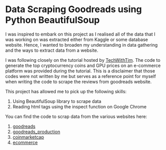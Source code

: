 # Data Scraping Goodreads using Python BeautifulSoup

I was inspired to embark on this project as I realised all of the data that I was working on was extracted either from Kaggle or some database website. Hence, I wanted to broaden my understanding in data gathering and the ways to extract data from a website.

I was following closely on the tutorial hosted by [TechWithTim](https://www.youtube.com/c/TechWithTim). The code to generate the top cryptocurrency coins and GPU prices on an e-commerce platform was provided during the tutorial. This is a disclaimer that those codes were not written by me but serves as a reference point for myself when writing the code to scrape the reviews from goodreads website.

This project has allowed me to pick up the following skills:
1. Using BeautifulSoup library to scrape data
2. Reading html tags using the inspect function on Google Chrome

You can find the code to scrap data from the various websites here:
1. [goodreads](https://github.com/tjiacheng123/Webscraping_book_reviews/blob/main/webscrape_goodreads.ipynb)
2. [goodreads_production](https://github.com/tjiacheng123/Webscraping_book_reviews/blob/main/webscrape_goodreads.py)
3. [coinmarketcap](https://github.com/tjiacheng123/Webscraping_book_reviews/blob/main/webscrape_coinmarketcap.py)
4. [ecommerce](https://github.com/tjiacheng123/Webscraping_book_reviews/blob/main/webscrape_ecommerce.py)


